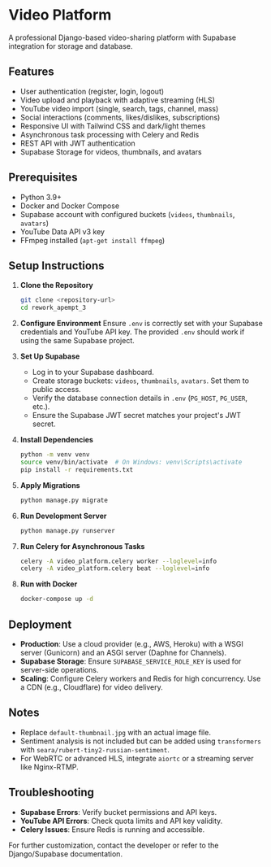 # Video Platform

A professional Django-based video-sharing platform with Supabase integration for storage and database.

## Features
- User authentication (register, login, logout)
- Video upload and playback with adaptive streaming (HLS)
- YouTube video import (single, search, tags, channel, mass)
- Social interactions (comments, likes/dislikes, subscriptions)
- Responsive UI with Tailwind CSS and dark/light themes
- Asynchronous task processing with Celery and Redis
- REST API with JWT authentication
- Supabase Storage for videos, thumbnails, and avatars

## Prerequisites
- Python 3.9+
- Docker and Docker Compose
- Supabase account with configured buckets (`videos`, `thumbnails`, `avatars`)
- YouTube Data API v3 key
- FFmpeg installed (`apt-get install ffmpeg`)

## Setup Instructions

1. **Clone the Repository**
   ```bash
   git clone <repository-url>
   cd rework_apempt_3
   ```

2. **Configure Environment**
   Ensure `.env` is correctly set with your Supabase credentials and YouTube API key. The provided `.env` should work if using the same Supabase project.

3. **Set Up Supabase**
   - Log in to your Supabase dashboard.
   - Create storage buckets: `videos`, `thumbnails`, `avatars`. Set them to public access.
   - Verify the database connection details in `.env` (`PG_HOST`, `PG_USER`, etc.).
   - Ensure the Supabase JWT secret matches your project's JWT secret.

4. **Install Dependencies**
   ```bash
   python -m venv venv
   source venv/bin/activate  # On Windows: venv\Scripts\activate
   pip install -r requirements.txt
   ```

5. **Apply Migrations**
   ```bash
   python manage.py migrate
   ```

6. **Run Development Server**
   ```bash
   python manage.py runserver
   ```

7. **Run Celery for Asynchronous Tasks**
   ```bash
   celery -A video_platform.celery worker --loglevel=info
   celery -A video_platform.celery beat --loglevel=info
   ```

8. **Run with Docker**
   ```bash
   docker-compose up -d
   ```

## Deployment
- **Production**: Use a cloud provider (e.g., AWS, Heroku) with a WSGI server (Gunicorn) and an ASGI server (Daphne for Channels).
- **Supabase Storage**: Ensure `SUPABASE_SERVICE_ROLE_KEY` is used for server-side operations.
- **Scaling**: Configure Celery workers and Redis for high concurrency. Use a CDN (e.g., Cloudflare) for video delivery.

## Notes
- Replace `default-thumbnail.jpg` with an actual image file.
- Sentiment analysis is not included but can be added using `transformers` with `seara/rubert-tiny2-russian-sentiment`.
- For WebRTC or advanced HLS, integrate `aiortc` or a streaming server like Nginx-RTMP.

## Troubleshooting
- **Supabase Errors**: Verify bucket permissions and API keys.
- **YouTube API Errors**: Check quota limits and API key validity.
- **Celery Issues**: Ensure Redis is running and accessible.

For further customization, contact the developer or refer to the Django/Supabase documentation.